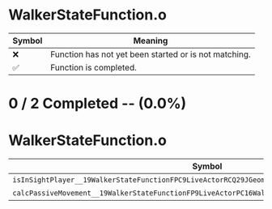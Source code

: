 # WalkerStateFunction.o
| Symbol | Meaning 
| ------------- | ------------- 
| :x: | Function has not yet been started or is not matching. 
| :white_check_mark: | Function is completed. 


# 0 / 2 Completed -- (0.0%)
# WalkerStateFunction.o
| Symbol | Decompiled? |
| ------------- | ------------- |
| `isInSightPlayer__19WalkerStateFunctionFPC9LiveActorRCQ29JGeometry8TVec3<f>PC16WalkerStateParam` | :x: |
| `calcPassiveMovement__19WalkerStateFunctionFP9LiveActorPC16WalkerStateParam` | :x: |
